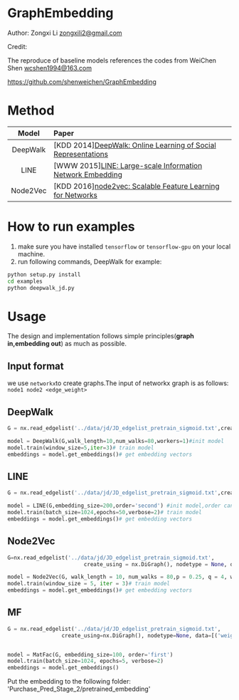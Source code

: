 # GraphEmbedding

Author: Zongxi Li zongxili2@gmail.com

Credit:

The reproduce of baseline models references the codes from WeiChen Shen wcshen1994@163.com

https://github.com/shenweichen/GraphEmbedding

# Method


|   Model   | Paper                                                                                                                      |
| :-------: | :------------------------------------------------------------------------------------------------------------------------- |
| DeepWalk  | [KDD 2014][DeepWalk: Online Learning of Social Representations](http://www.perozzi.net/publications/14_kdd_deepwalk.pdf)   | 
|   LINE    | [WWW 2015][LINE: Large-scale Information Network Embedding](https://arxiv.org/pdf/1503.03578.pdf)                          | 
| Node2Vec  | [KDD 2016][node2vec: Scalable Feature Learning for Networks](https://www.kdd.org/kdd2016/papers/files/rfp0218-groverA.pdf) | 

# How to run examples
1. make sure you have installed `tensorflow` or `tensorflow-gpu` on your local machine. 
2. run following commands, DeepWalk for example:
```bash
python setup.py install
cd examples
python deepwalk_jd.py
```
# Usage
The design and implementation follows simple principles(**graph in,embedding out**) as much as possible.
## Input format
we use `networkx`to create graphs.The input of networkx graph is as follows:
`node1 node2 <edge_weight>`

## DeepWalk

```python
G = nx.read_edgelist('../data/jd/JD_edgelist_pretrain_sigmoid.txt',create_using=nx.DiGraph(),nodetype=None,data=[('weight',float)])# Read graph # float for weighted edge, int for binary edge

model = DeepWalk(G,walk_length=10,num_walks=80,workers=1)#init model
model.train(window_size=5,iter=3)# train model
embeddings = model.get_embeddings()# get embedding vectors
```

## LINE

```python
G = nx.read_edgelist('../data/jd/JD_edgelist_pretrain_sigmoid.txt',create_using=nx.DiGraph(),nodetype=None,data=[('weight',float)])#read graph # float for weighted edge, int for binary edge

model = LINE(G,embedding_size=200,order='second') #init model,order can be ['first','second','all']
model.train(batch_size=1024,epochs=50,verbose=2)# train model
embeddings = model.get_embeddings()# get embedding vectors
```
## Node2Vec
```python
G=nx.read_edgelist('../data/jd/JD_edgelist_pretrain_sigmoid.txt',
                        create_using = nx.DiGraph(), nodetype = None, data = [('weight', float)])#read graph # float for weighted edge, int for binary edge

model = Node2Vec(G, walk_length = 10, num_walks = 80,p = 0.25, q = 4, workers = 1)#init model
model.train(window_size = 5, iter = 3)# train model
embeddings = model.get_embeddings()# get embedding vectors
```


## MF
```python
G = nx.read_edgelist('../data/jd/JD_edgelist_pretrain_sigmoid.txt',
                 create_using=nx.DiGraph(), nodetype=None, data=[('weight', float)]) #read graph # float for weighted edge, int for binary edge


model = MatFac(G, embedding_size=100, order='first')
model.train(batch_size=1024, epochs=5, verbose=2)
embeddings = model.get_embeddings()
```

Put the embedding to the following folder:
'Purchase_Pred_Stage_2/pretrained_embedding'

